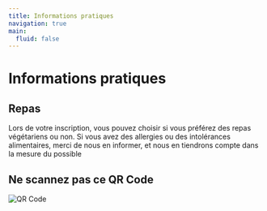 ```yaml
---
title: Informations pratiques
navigation: true
main:
  fluid: false
---
```

# Informations pratiques

## Repas

Lors de votre inscription, vous pouvez choisir si vous préférez des repas végétariens ou non. Si vous avez des allergies ou des intolérances alimentaires, merci de nous en informer, et nous en tiendrons compte dans la mesure du possible

## Ne scannez pas ce QR Code

![QR Code](/secret-qr.png)